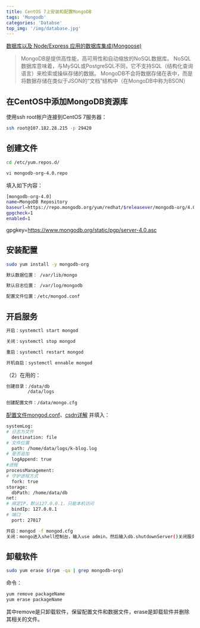 ```yaml
---
title: CentOS 7上安装和配置MongoDB
tags: 'Mongodb'
categories: 'Databse'
top_img: '/img/database.jpg'
---
```


[数据库以及 Node/Express 应用的数据库集成(Mongoose)](https://developer.mozilla.org/zh-CN/docs/learn/Server-side/Express_Nodejs/mongoose)

>MongoDB是提供高性能，高可用性和自动缩放的NoSQL数据库。 NoSQL数据库意味着，与MySQL或PostgreSQL不同，它不支持SQL（结构化查询语言）来检索或操纵存储的数据。 MongoDB不会将数据存储在表中，而是将数据存储在类似于JSON的“文档”结构中（在MongoDB中称为BSON）

## 在CentOS中添加MongoDB资源库
使用ssh root帐户连接到CentOS 7服务器：
```bash
ssh root@107.182.28.215 -p 29420
```

## 创建文件
```bash
cd /etc/yum.repos.d/

vi mongodb-org-4.0.repo 
```
填入如下内容：
```bash
[mongodb-org-4.0]
name=MongoDB Repository
baseurl=https://repo.mongodb.org/yum/redhat/$releasever/mongodb-org/4.0/x86_64/
gpgcheck=1
enabled=1
```
gpgkey=https://www.mongodb.org/static/pgp/server-4.0.asc

## 安装配置
```bash
sudo yum install -y mongodb-org
```
```bash
默认数据位置： /var/lib/mongo 

默认日志位置： /var/log/mongodb

配置文件位置：/etc/mongod.conf
```
## 开启服务
```bash
开启：systemctl start mongod

关闭：systemctl stop mongod

重启：systemctl restart mongod

开机自启：systemctl ennable mongod
```
（2）在用的：
```bash
创建目录：/data/db
        /data/logs
        
创建配置文件：/data/mongo.cfg
```
<a href="https://www.jianshu.com/p/f179ce608391" target="_blank">配置文件mongod.conf</a>、<a href="https://mib168.iteye.com/blog/1843186" target="_blank">csdn详解</a>
并填入：
```bash
systemLog:
# 日志为文件
  destination: file
# 文件位置
  path: /home/data/logs/k-blog.log
# 是否追加
  logAppend: true
#进程
processManagement:
# 守护进程方式
  fork: true
storage:
  dbPath: /home/data/db
net:
# 绑定IP，默认127.0.0.1，只能本机访问
  bindIp: 127.0.0.1
# 端口
  port: 27017
```

```bash
开启：mongod -f mongod.cfg 
关闭：mongo进入shell控制台，输入use admin，然后输入db.shutdownServer()关闭服务。
```

## 卸载软件
```bash
sudo yum erase $(rpm -qa | grep mongodb-org)
```
命令：
```bash
yum remove packageName
yum erase packageName
```
其中remove是只卸载软件，保留配置文件和数据文件，erase是卸载软件并删除其相关的文件。



